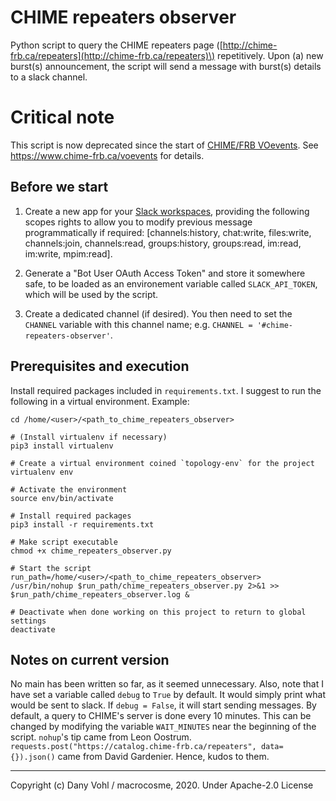 # CHIME repeaters observer

Python script to query the CHIME repeaters page \([http://chime-frb.ca/repeaters](http://chime-frb.ca/repeaters)\) repetitively. Upon (a) new burst(s) announcement, the script will send a message with burst(s) details to a slack channel.

# Critical note
This script is now deprecated since the start of [CHIME/FRB VOevents](https://www.chime-frb.ca/voevents). See https://www.chime-frb.ca/voevents for details.

## Before we start

1) Create a new app for your [Slack workspaces](https://api.slack.com/apps), providing the following scopes rights to allow you to modify previous message programmatically if required:  \[channels:history,
chat:write,
files:write,
channels:join, 
channels:read, 
groups:history, 
groups:read, 
im:read, 
im:write, 
mpim:read\].

2) Generate a "Bot User OAuth Access Token" and store it somewhere safe, to be loaded as an environement variable called `SLACK_API_TOKEN`, which will be used by the script.

3) Create a dedicated channel (if desired). You then need to set the `CHANNEL` variable with this channel name; e.g. `CHANNEL = '#chime-repeaters-observer'`.

## Prerequisites and execution

Install required packages included in `requirements.txt`. I suggest to run the following in a virtual environment. Example:

```shell
cd /home/<user>/<path_to_chime_repeaters_observer>

# (Install virtualenv if necessary)
pip3 install virtualenv

# Create a virtual environment coined `topology-env` for the project
virtualenv env

# Activate the environment
source env/bin/activate

# Install required packages
pip3 install -r requirements.txt

# Make script executable
chmod +x chime_repeaters_observer.py

# Start the script
run_path=/home/<user>/<path_to_chime_repeaters_observer>
/usr/bin/nohup $run_path/chime_repeaters_observer.py 2>&1 >> $run_path/chime_repeaters_observer.log &

# Deactivate when done working on this project to return to global settings
deactivate
```

## Notes on current version
No main has been written so far, as it seemed unnecessary. Also, note that I have set a variable called `debug` to `True` by default. It would simply print what would be sent to slack. If `debug = False`, it will start sending messages. By default, a query to CHIME's server is done every 10 minutes. This can be changed by modifying the variable `WAIT_MINUTES` near the beginning of the script. `nohup`'s tip came from Leon Oostrum. `requests.post("https://catalog.chime-frb.ca/repeaters", data={}).json()` came from David Gardenier. Hence, kudos to them. 


----
Copyright (c) Dany Vohl / macrocosme, 2020.
Under Apache-2.0 License
